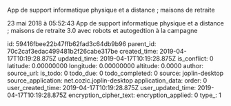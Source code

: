 App de support informatique physique et a distance ; maisons de retraite

23 mai 2018 à 05:52:43
App de support informatique physique et a distance ; maisons de retraite
3.0 avec robots et autogedtion à la campagne


id: 59416fbee22b47ffb62fad3c64db9b96
parent_id: 70c2caf3edac499481b2f26cabe317be
created_time: 2019-04-17T10:19:28.875Z
updated_time: 2019-04-17T10:19:28.875Z
is_conflict: 0
latitude: 0.00000000
longitude: 0.00000000
altitude: 0.0000
author: 
source_url: 
is_todo: 0
todo_due: 0
todo_completed: 0
source: joplin-desktop
source_application: net.cozic.joplin-desktop
application_data: 
order: 0
user_created_time: 2019-04-17T10:19:28.875Z
user_updated_time: 2019-04-17T10:19:28.875Z
encryption_cipher_text: 
encryption_applied: 0
type_: 1